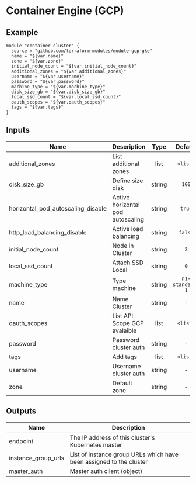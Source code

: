 # Container Engine (GCP)

## Example

```
module "container-cluster" {
  source = "github.com/terraform-modules/module-gcp-gke"
  name = "${var.name}"
  zone = "${var.zone}"
  initial_node_count = "${var.initial_node_count}"
  additional_zones = "${var.additional_zones}"
  username = "${var.username}"
  password = "${var.password}"
  machine_type = "${var.machine_type}"
  disk_size_gb = "${var.disk_size_gb}"
  local_ssd_count = "${var.local_ssd_count}"
  oauth_scopes = "${var.oauth_scopes}"
  tags = "${var.tags}"
}
```

## Inputs

| Name | Description | Type | Default | Required |
|------|-------------|:----:|:-----:|:-----:|
| additional_zones | List additional zones | list | `<list>` | no |
| disk_size_gb | Define size disk | string | `100` | no |
| horizontal_pod_autoscaling_disable | Active horizontal pod autoscaling | string | `true` | no |
| http_load_balancing_disable | Active load balancing | string | `false` | no |
| initial_node_count | Node in Cluster | string | `2` | no |
| local_ssd_count | Attach SSD Local | string | `0` | no |
| machine_type | Type machine | string | `n1-standard-1` | no |
| name | Name Cluster | string | - | yes |
| oauth_scopes | List API Scope GCP avalaible | list | `<list>` | no |
| password | Password cluster auth | string | - | yes |
| tags | Add tags | list | `<list>` | no |
| username | Username cluster auth | string | - | yes |
| zone | Default zone | string | - | yes |

## Outputs

| Name | Description |
|------|-------------|
| endpoint | The IP address of this cluster's Kubernetes master |
| instance_group_urls | List of instance group URLs which have been assigned to the cluster |
| master_auth | Master auth client (object) |
